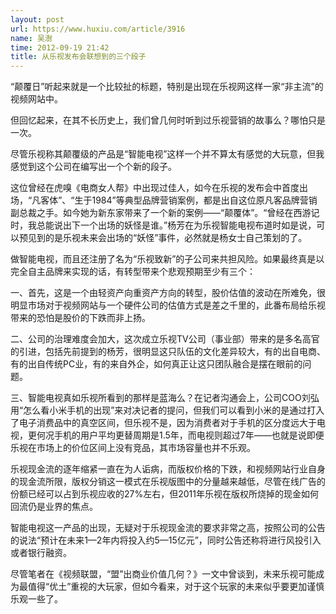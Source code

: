 ```yaml
---
layout: post
url: https://www.huxiu.com/article/3916
name: 吴澍
time: 2012-09-19 21:42
title: 从乐视发布会联想到的三个段子
---
```

“颠覆日”听起来就是一个比较扯的标题，特别是出现在乐视网这样一家“非主流”的视频网站中。

但回忆起来，在其不长历史上，我们曾几何时听到过乐视营销的故事么？哪怕只是一次。

尽管乐视称其颠覆级的产品是“智能电视”这样一个并不算太有感觉的大玩意，但我感觉到这个公司在编写出一个个新的段子。

这位曾经在虎嗅《电商女人帮》中出现过佳人，如今在乐视的发布会中首度出场，“凡客体”、“生于1984”等典型品牌营销案例，都是出自这位原凡客品牌营销副总裁之手。如今她为新东家带来了一个新的案例——“颠覆体”。“曾经在西游记时，我总能说出下一个出场的妖怪是谁。”杨芳在为乐视智能电视布道时如是说，可以预见到的是乐视未来会出场的“妖怪”事件，必然就是杨女士自己策划的了。

做智能电视，而且还注册了名为“乐视致新”的子公司来共担风险。如果最终真是以完全自主品牌来实现的话，有转型带来个悲观预期至少有三个：

一、首先，这是一个由轻资产向重资产方向的转型，股价估值的波动在所难免，很明显市场对于视频网站与一个硬件公司的估值方式是差之千里的，此番布局给乐视带来的恐怕是股价的下跌而非上扬。

二、公司的治理难度会加大，这次成立乐视TV公司（事业部）带来的是多名高官的引进，包括先前提到的杨芳，很明显这只队伍的文化差异较大，有的出自电商、有的出自传统PC业，有的来自外企，如何真正让这只团队融合是摆在眼前的问题。

三、智能电视真如乐视所看到的那样是蓝海么？在记者沟通会上，公司COO刘弘用“怎么看小米手机的出现”来对决记者的提问，但我们可以看到小米的是通过打入了电子消费品中的真空区间，但乐视不是，因为消费者对于手机的区分度远大于电视，更何况手机的用户平均更替周期是1.5年，而电视则超过7年——也就是说即便乐视在市场上的价位区间上没有竞品，其市场容量也并不乐观。

乐视现金流的逐年缩紧一直在为人诟病，而版权价格的下跌，和视频网站行业自身的现金流所限，版权分销这一模式在乐视版图中的分量越来越低，尽管在线广告的份额已经可以占到乐视应收的27%左右，但2011年乐视在版权所烧掉的现金如何回流仍是业界的焦点。

智能电视这一产品的出现，无疑对于乐视现金流的要求非常之高，按照公司的公告的说法“预计在未来1—2年内将投入约5—15亿元”，同时公告还称将进行风投引入或者银行融资。

尽管笔者在《视频联盟，“盟”出商业价值几何？》一文中曾谈到，未来乐视可能成为最值得“优土”重视的大玩家，但如今看来，对于这个玩家的未来似乎要更加谨慎乐观一些了。


